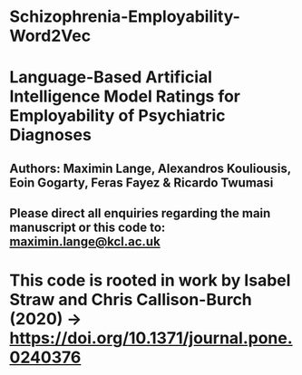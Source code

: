 # Schizophrenia-Employability-Word2Vec

# Language-Based Artificial Intelligence Model Ratings for Employability of Psychiatric Diagnoses
## Authors: Maximin Lange, Alexandros Kouliousis, Eoin Gogarty, Feras Fayez & Ricardo Twumasi
## Please direct all enquiries regarding the main manuscript or this code to: maximin.lange@kcl.ac.uk

# This code is rooted in work by Isabel Straw and Chris Callison-Burch (2020) -> https://doi.org/10.1371/journal.pone.0240376

